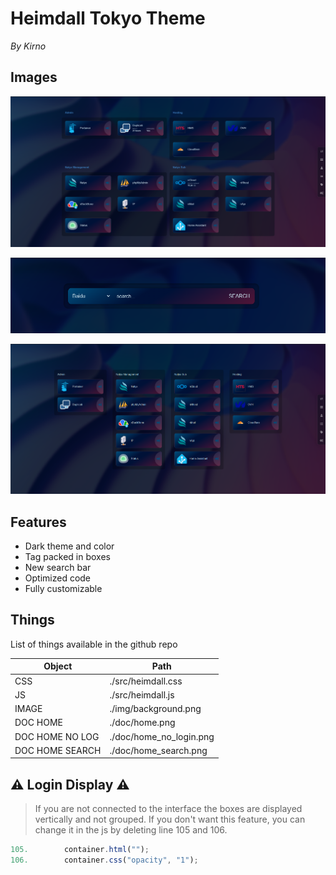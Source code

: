 # Heimdall Tokyo Theme
*By Kirno*

## Images

<p align="center">
	<img src="./doc/home.png" alt="home"/>
</p>
<p align="center">
	<img src="./doc/home_search.png" alt="home_search"/>
</p>
<p align="center">
	<img src="./doc/home_no_login.png" alt="home_no_login"/>
</p>

## Features

- Dark theme and color
- Tag packed in boxes
- New search bar
- Optimized code
- Fully customizable

## Things

List of things available in the github repo

| Object | Path |
| ------ | ------ |
| CSS | ./src/heimdall.css |
| JS | ./src/heimdall.js |
| IMAGE | ./img/background.png |
| DOC HOME | ./doc/home.png |
| DOC HOME NO LOG | ./doc/home_no_login.png |
| DOC HOME SEARCH | ./doc/home_search.png |

## ⚠️ Login Display ⚠️
> If you are not connected to the interface the boxes are displayed vertically and not grouped.
> If you don't want this feature, you can change it in the js by deleting line 105 and 106.

```js
105.        container.html("");
106.        container.css("opacity", "1");
```